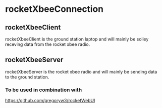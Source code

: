 # rocketXbeeConnection

## rocketXbeeClient

rocketXbeeClient is the ground station laptop and will mainly be solley receving data from the rocket xbee radio.

## rocketXbeeServer

rocketXbeeServer is the rocket xbee radio and will mainly be sending data to the ground station.

### To be used in combination with

<https://github.com/gregoryw3/rocketWebUI>
